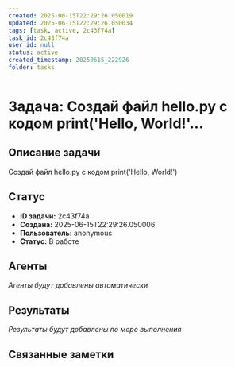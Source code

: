 ```yaml
---
created: 2025-06-15T22:29:26.050019
updated: 2025-06-15T22:29:26.050034
tags: [task, active, 2c43f74a]
task_id: 2c43f74a
user_id: null
status: active
created_timestamp: 20250615_222926
folder: tasks
---
```


# Задача: Создай файл hello.py с кодом print('Hello, World!'...

## Описание задачи

Создай файл hello.py с кодом print('Hello, World!')

## Статус
- **ID задачи:** 2c43f74a
- **Создана:** 2025-06-15T22:29:26.050006
- **Пользователь:** anonymous
- **Статус:** В работе

## Агенты
*Агенты будут добавлены автоматически*

## Результаты
*Результаты будут добавлены по мере выполнения*

## Связанные заметки
